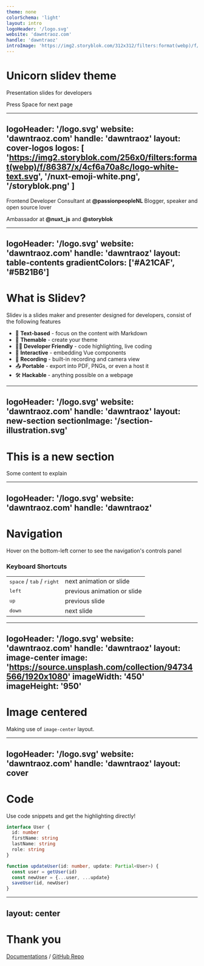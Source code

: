 ```yaml
---
theme: none
colorSchema: 'light'
layout: intro
logoHeader: '/logo.svg'
website: 'dawntraoz.com'
handle: 'dawntraoz'
introImage: 'https://img2.storyblok.com/312x312/filters:format(webp)/f/79165/400x400/1082ff0d24/dawntraoz-alba-silvente.jpg'
---
```


# Unicorn slidev theme

Presentation slides for developers


<div class="pt-12">
  <span @click="$slidev.nav.next" class="px-2 p-1 rounded cursor-pointer" hover="bg-white bg-opacity-10">
    Press Space for next page <carbon:arrow-right class="inline"/>
  </span>
</div>

---
logoHeader: '/logo.svg'
website: 'dawntraoz.com'
handle: 'dawntraoz'
layout: cover-logos
logos: [
  'https://img2.storyblok.com/256x0/filters:format(webp)/f/86387/x/4cf6a70a8c/logo-white-text.svg',
  '/nuxt-emoji-white.png',
  '/storyblok.png'
]
---

Frontend Developer Consultant at **@passionpeopleNL**
Blogger, speaker and open source lover

Ambassador at **@nuxt_js** and **@storyblok**

---
logoHeader: '/logo.svg'
website: 'dawntraoz.com'
handle: 'dawntraoz'
layout: table-contents
gradientColors: ['#A21CAF', '#5B21B6']
---

# What is Slidev?

Slidev is a slides maker and presenter designed for developers, consist of the following features
  
- 📝 **Text-based** - focus on the content with Markdown
- 🎨 **Themable** - create your theme
- 🧑‍💻 **Developer Friendly** - code highlighting, live coding
- 🤹 **Interactive** - embedding Vue components
- 🎥 **Recording** - built-in recording and camera view
- 📤 **Portable** - export into PDF, PNGs, or even a host it
- 🛠 **Hackable** - anything possible on a webpage

---
logoHeader: '/logo.svg'
website: 'dawntraoz.com'
handle: 'dawntraoz'
layout: new-section
sectionImage: '/section-illustration.svg'
---

# This is a new section
Some content to explain

---
logoHeader: '/logo.svg'
website: 'dawntraoz.com'
handle: 'dawntraoz'
---

# Navigation

Hover on the bottom-left corner to see the navigation's controls panel

### Keyboard Shortcuts

|     |     |
| --- | --- |
| <kbd>space</kbd> / <kbd>tab</kbd> / <kbd>right</kbd> | next animation or slide |
| <kbd>left</kbd> | previous animation or slide |
| <kbd>up</kbd> | previous slide |
| <kbd>down</kbd> | next slide |

---
logoHeader: '/logo.svg'
website: 'dawntraoz.com'
handle: 'dawntraoz'
layout: image-center
image: 'https://source.unsplash.com/collection/94734566/1920x1080'
imageWidth: '450'
imageHeight: '950'
---

# Image centered

Making use of `image-center` layout.

---
logoHeader: '/logo.svg'
website: 'dawntraoz.com'
handle: 'dawntraoz'
layout: cover
---

# Code

Use code snippets and get the highlighting directly!

```ts
interface User {
  id: number
  firstName: string
  lastName: string
  role: string
}

function updateUser(id: number, update: Partial<User>) {
  const user = getUser(id)
  const newUser = {...user, ...update}  
  saveUser(id, newUser)
}
```

---
layout: center
---

# Thank you

[Documentations](https://sli.dev) / [GitHub Repo](https://github.com/slidevjs/slidev)
